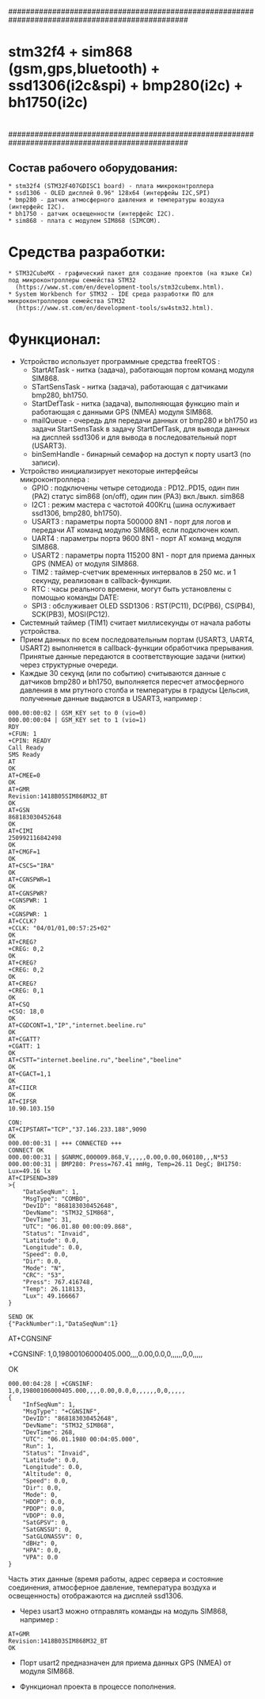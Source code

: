 #################################################################################################
#
# stm32f4 + sim868 (gsm,gps,bluetooth) + ssd1306(i2c&spi) + bmp280(i2c) + bh1750(i2c)
#
#################################################################################################


## Состав рабочего оборудования:

```
* stm32f4 (STM32F407GDISC1 board) - плата микроконтроллера
* ssd1306 - OLED дисплей 0.96" 128x64 (интерфейы I2C,SPI)
* bmp280 - датчик атмосферного давления и температуры воздуха (интерфейс I2C).
* bh1750 - датчик освещенности (интерфейс I2C).
* sim868 - плата с модулем SIM868 (SIMCOM).
```


# Средства разработки:

```
* STM32CubeMX - графический пакет для создание проектов (на языке Си) под микроконтроллеры семейства STM32
  (https://www.st.com/en/development-tools/stm32cubemx.html).
* System Workbench for STM32 - IDE среда разработки ПО для микроконтроллеров семейства STM32
  (https://www.st.com/en/development-tools/sw4stm32.html).
```


# Функционал:

* Устройство использует программные средства freeRTOS :
  - StartAtTask - нитка (задача), работающая портом команд модуля SIM868.
  - STartSensTask - нитка (задача), работающая с датчиками bmp280, bh1750.
  - StartDefTask - нитка (задача), выполняющая функцию main и работающая с данными GPS (NMEA) модуля SIM868.
  - mailQueue - очередь для передачи данных от bmp280 и bh1750 из задачи StartSensTask в задачу StartDefTask,
    для вывода данных на дисплей ssd1306 и для вывода в последовательный порт (USART3).
  - binSemHandle - бинарный семафор на доступ к порту usart3 (по записи).
* Устройство инициализирует некоторые интерфейсы микроконтроллера :
  - GPIO : подключены четыре сетодиода : PD12..PD15, один пин (PA2) статус sim868 (on/off), один пин (PA3) вкл./выкл. sim868
  - I2C1 : режим мастера с частотой 400Кгц (шина ослуживает ssd1306, bmp280, bh1750).
  - USART3 : параметры порта 500000 8N1 - порт для логов и передачи AT команд модулю SIM868, если подключен комп.
  - UART4 : параметры порта 9600 8N1 - порт AT команд модуля SIM868.
  - USART2 : параметры порта 115200 8N1 - порт для приема данных GPS (NMEA) от модуля SIM868.
  - TIM2 : таймер-счетчик временных интервалов в 250 мс. и 1 секунду, реализован в callback-функции.
  - RTC : часы реального времени, могут быть установлены с помощью команды DATE:
  - SPI3 : обслуживает OLED SSD1306 : RST(PC11), DC(PB6), CS(PB4), SCK(PB3), MOSI(PC12).
* Системный таймер (TIM1) считает миллисекунды от начала работы устройства.
* Прием данных по всем последовательным портам (USART3, UART4, USART2) выполняется в callback-функции обработчика прерывания.
  Принятые данные передаются в соответствующие задачи (нитки) через структурные очереди.
* Каждые 30 секунд (или по событию) считываются данные с датчиков bmp280 и bh1750, выполняется пересчет атмосферного
  давления в мм ртутного столба и температуры в градусы Цельсия, полученные данные выдаются
  в USART3, например :

```
000.00:00:02 | GSM_KEY set to 0 (vio=0)
000.00:00:04 | GSM_KEY set to 1 (vio=1)
RDY
+CFUN: 1
+CPIN: READY
Call Ready
SMS Ready
AT
OK
AT+CMEE=0
OK
AT+GMR
Revision:1418B05SIM868M32_BT
OK
AT+GSN
868183030452648
OK
AT+CIMI
250992116842498
OK
AT+CMGF=1
OK
AT+CSCS="IRA"
OK
AT+CGNSPWR=1
OK
AT+CGNSPWR?
+CGNSPWR: 1
OK
+CGNSPWR: 1
AT+CCLK?
+CCLK: "04/01/01,00:57:25+02"
OK
AT+CREG?
+CREG: 0,2
OK
AT+CREG?
+CREG: 0,2
OK
AT+CREG?
+CREG: 0,1
OK
AT+CSQ
+CSQ: 18,0
OK
AT+CGDCONT=1,"IP","internet.beeline.ru"
OK
AT+CGATT?
+CGATT: 1
OK
AT+CSTT="internet.beeline.ru","beeline","beeline"
OK
AT+CGACT=1,1
OK
AT+CIICR
OK
AT+CIFSR
10.90.103.150

CON:
AT+CIPSTART="TCP","37.146.233.188",9090
OK
000.00:00:31 | +++ CONNECTED +++
CONNECT OK
000.00:00:31 | $GNRMC,000009.868,V,,,,,0.00,0.00,060180,,,N*53
000.00:00:31 | BMP280: Press=767.41 mmHg, Temp=26.11 DegC; BH1750: Lux=49.16 lx
AT+CIPSEND=389
>{
    "DataSeqNum": 1,
    "MsgType": "COMBO",
    "DevID": "868183030452648",
    "DevName": "STM32_SIM868",
    "DevTime": 31,
    "UTC": "06.01.80 00:00:09.868",
    "Status": "Invaid",
    "Latitude": 0.0,
    "Longitude": 0.0,
    "Speed": 0.0,
    "Dir": 0.0,
    "Mode": "N",
    "CRC": "53",
    "Press": 767.416748,
    "Temp": 26.118133,
    "Lux": 49.166667
}

SEND OK
{"PackNumber":1,"DataSeqNum":1}
```

AT+CGNSINF

+CGNSINF: 1,0,19800106000405.000,,,,0.00,0.0,0,,,,,,0,0,,,,,

OK

```
000.00:04:28 | +CGNSINF: 1,0,19800106000405.000,,,,0.00,0.0,0,,,,,,0,0,,,,,
{
    "InfSeqNum": 1,
    "MsgType": "+CGNSINF",
    "DevID": "868183030452648",
    "DevName": "STM32_SIM868",
    "DevTime": 268,
    "UTC": "06.01.1980 00:04:05.000",
    "Run": 1,
    "Status": "Invaid",
    "Latitude": 0.0,
    "Longitude": 0.0,
    "Altitude": 0,
    "Speed": 0.0,
    "Dir": 0.0,
    "Mode": 0,
    "HDOP": 0.0,
    "PDOP": 0.0,
    "VDOP": 0.0,
    "SatGPSV": 0,
    "SatGNSSU": 0,
    "SatGLONASSV": 0,
    "dBHz": 0,
    "HPA": 0.0,
    "VPA": 0.0
}
```

  Часть этих данные (время работы, адрес сервера и состояние соединения, атмосферное давление, температура воздуха и освещенность)
отображаются на дисплей ssd1306.

* Через usart3 можно отправлять команды на модуль SIM868, например :

```
AT+GMR
Revision:1418B03SIM868M32_BT
OK
```

* Порт usart2 предназначен для приема данных GPS (NMEA) от модуля SIM868.

* Функционал проекта в процессе пополнения.

